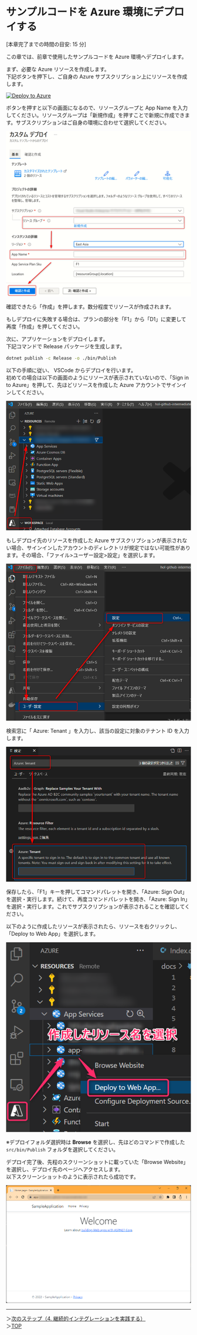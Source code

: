  # サンプルコードを Azure 環境にデプロイする

[本章完了までの時間の目安: 15 分]

この章では、前章で使用したサンプルコードを Azure 環境へデプロイします。

まず、必要な Azure リソースを作成します。  
下記ボタンを押下し、ご自身の Azure サブスクリプション上にリソースを作成します。

[![Deploy to Azure](https://aka.ms/deploytoazurebutton)](https://portal.azure.com/#create/Microsoft.Template/uri/https%3A%2F%2Fraw.githubusercontent.com%2Falterbooth%2Fhol-github-intermediate-sample-template%2Fmain%2Fmain.json)

ボタンを押すと以下の画面になるので、リソースグループと App Name を入力してください。リソースグループは「新規作成」を押すことで新規に作成できます。サブスクリプションはご自身の環境に合わせて選択してください。

![カスタムデプロイ](images/3-deploytoazure.png)

確認できたら「作成」を押します。数分程度でリソースが作成されます。

もしデプロイに失敗する場合は、プランの部分を「F1」から「D1」に変更して再度「作成」を押してください。

次に、アプリケーションをデプロイします。  
下記コマンドで Release パッケージを生成します。

```bash
dotnet publish -c Release -o ./bin/Publish
```

以下の手順に従い、 VSCode からデプロイを行います。  
初めての場合は以下の画面のようにリソースが表示されていないので、「Sign in to Azure」を押して、先ほどリソースを作成した Azure アカウントでサインインしてください。  

![VSCode Azure Tools](./images/3-vscode-azure.png)

もしデプロイ先のリソースを作成した Azure サブスクリプションが表示されない場合、サインインしたアカウントのディレクトリが規定ではない可能性があります。その場合、「ファイル>ユーザー設定>設定」を選択します。

![VSCode 設定](./images/3-vscode-settings.png)

検索窓に「 Azure: Tenant 」を入力し、該当の設定に対象のテナント ID を入力します。

![VSCode Azure: Tenant](./images/3-vscode-azure-tenant.png)

保存したら、「F1」キーを押してコマンドパレットを開き、「Azure: Sign Out」を選択・実行します。続けて、再度コマンドパレットを開き、「Azure: Sign In」を選択・実行します。これでサブスクリプションが表示されることを確認してください。

以下のように作成したリソースが表示されたら、リソースを右クリックし、「Deploy to Web App」を選択します。

![VSCode Deploy](./images/3-01_vscode_deploy.png)

※デプロイフォルダ選択時は **Browse** を選択し、先ほどのコマンドで作成した `src/bin/Publish` フォルダを選択してください。

デプロイ完了後、先程のスクリーンショットに載っていた「Browse Website」を選択し、デプロイ先のページへアクセスします。  
以下スクリーンショットのように表示されたら成功です。

![App Service Debug](./images/3-02_app_service_debug.png)

---

＞[次のステップ（4. 継続的インテグレーションを実践する）](./04_continuous-integration.md)  
＞[TOP](./../README.md)